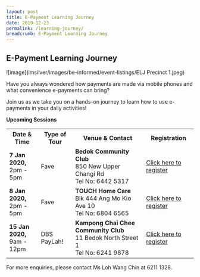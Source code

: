 ```yaml
---
layout: post
title: E-Payment Learning Journey
date: 2019-12-23
permalink: /learning-journey/
breadcrumb: E-Payment Learning Journey
---
```


## E-Payment Learning Journey <br>

![image](imsilver/images/be-informed/event-listings/ELJ Precinct 1.jpeg) <br>

Have you always wondered how payments are made via mobile phones and what convenience e-payments can bring?<br>

Join us as we take you on a hands-on journey to learn how to use e-payments in your daily activities!

**Upcoming Sessions**
<br>

<table>
  <tr><th><b>Date & Time</b></th>
  <th><b>Type of Tour</b></th>
  <th><b>Venue & Contact</b></th>
  <th><b>Registration</b></th></tr>

<tr>  
<td><b>7 Jan 2020,</b> <br>2pm - 5pm</td>
<td>Fave</td> 
<td><b>Bedok Community Club</b> <br>850 New Upper Changi Rd <br>Tel No: 6442 5317</td> 
<td><a href="https://go.gov.sg/eljjan7" target="_blank">Click here to register</a></td> 
</tr>

<tr>  
<td><b>8 Jan 2020,</b> <br>2pm - 5pm</td>
<td>Fave</td> 
<td><b>TOUCH Home Care</b> <br>Blk 444 Ang Mo Kio Ave 10 <br> Tel No: 6804 6565</td>
<td><a href="https://go.gov.sg/eljjan8m" target="_blank">Click here to register</a></td>
</tr>

<tr>  
<td><b>15 Jan 2020,</b> <br>9am - 12pm</td>
<td>DBS PayLah!</td> 
<td><b>Kampong Chai Chee Community Club</b> <br>11 Bedok North Street 1 <br> Tel No: 6241 9878</td>
<td><a href="https://go.gov.sg/eljjan15" target="_blank">Click here to register</a></td>
</tr>

</table>


For more enquiries, please contact Ms Loh Wang Chin at 6211 1328.
